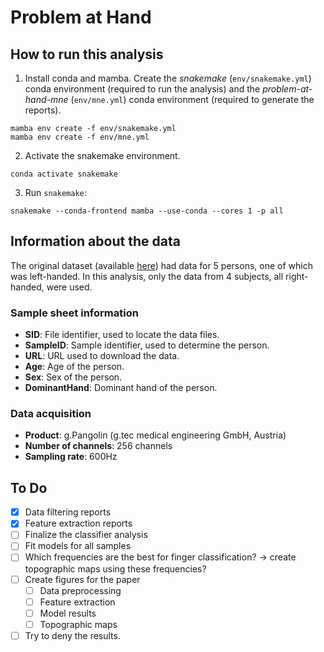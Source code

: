 # Problem at Hand

## How to run this analysis

1. Install conda and mamba. Create the _snakemake_ (`env/snakemake.yml`) conda environment
(required to run the analysis) and the _problem-at-hand-mne_ (`env/mne.yml`) conda environment
(required to generate the reports).

```shell
mamba env create -f env/snakemake.yml
mamba env create -f env/mne.yml
```

2. Activate the snakemake environment.

```shell
conda activate snakemake
```

3. Run ``snakemake``:

```shell
snakemake --conda-frontend mamba --use-conda --cores 1 -p all
```

## Information about the data

The original dataset (available [here](https://osf.io/4dwjt/?view_only=d23acfd50655427fbaae381a17cbfbcc))
had data for 5 persons, one of which was left-handed. In this analysis, only the data from
4 subjects, all right-handed, were used.

### Sample sheet information

- **SID**: File identifier, used to locate the data files.
- **SampleID**: Sample identifier, used to determine the person.
- **URL**: URL used to download the data.
- **Age**: Age of the person.
- **Sex**: Sex of the person.
- **DominantHand**: Dominant hand of the person.

### Data acquisition

- **Product**: g.Pangolin (g.tec medical engineering GmbH, Austria)
- **Number of channels**: 256 channels
- **Sampling rate**: 600Hz

## To Do

- [x] Data filtering reports
- [x] Feature extraction reports
- [ ] Finalize the classifier analysis
- [ ] Fit models for all samples
- [ ] Which frequencies are the best for finger classification? -> create topographic maps using these frequencies?
- [ ] Create figures for the paper
  - [ ] Data preprocessing
  - [ ] Feature extraction
  - [ ] Model results
  - [ ] Topographic maps
- [ ] Try to deny the results.
